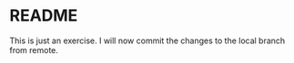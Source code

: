 # README #
This is just an exercise.
I will now commit the changes to the local branch from remote.
